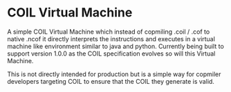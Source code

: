 # COIL Virtual Machine
A simple COIL Virtual Machine which instead of copmiling .coil / .cof to native .ncof it directly interprets the instructions and executes in a virtual machine like environment similar to java and python. Currently being built to support version 1.0.0 as the COIL specification evolves so will this Virtual Machine.

This is not directly intended for production but is a simple way for copmiler developers targeting COIL to ensure that the COIL they generate is valid.

